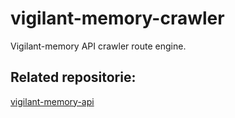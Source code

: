 # vigilant-memory-crawler
Vigilant-memory API crawler route engine.


## Related repositorie:
[vigilant-memory-api](https://github.com/MarcielTorres/vigilant-memory-api)
